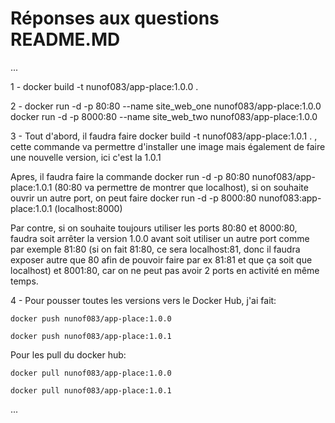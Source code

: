 # Réponses aux questions README.MD

...

1 - docker build -t nunof083/app-place:1.0.0 .

2 - docker run -d -p 80:80 --name site_web_one nunof083/app-place:1.0.0
    docker run -d -p 8000:80 --name site_web_two nunof083/app-place:1.0.0


3 - Tout d'abord, il faudra faire docker build -t nunof083/app-place:1.0.1 . , cette commande va permettre d'installer une image mais également de faire une nouvelle version, ici c'est la 1.0.1

Apres, il faudra faire la commande docker run -d -p 80:80 nunof083/app-place:1.0.1 (80:80 va permettre de montrer que localhost), si on souhaite ouvrir un autre port, on peut faire docker run -d -p 8000:80 nunof083:app-place:1.0.1 (localhost:8000)
    
Par contre, si on souhaite toujours utiliser les ports 80:80 et 8000:80, faudra soit arrêter la version 1.0.0 avant soit utiliser un autre port comme par exemple 81:80 (si on fait 81:80, ce sera localhost:81, donc il faudra exposer autre que 80 afin de pouvoir faire par ex 81:81 et que ça soit que localhost) et 8001:80, car on ne peut pas avoir 2 ports en activité en même temps.


4 - Pour pousser toutes les versions vers le Docker Hub, j'ai fait:

    docker push nunof083/app-place:1.0.0

    docker push nunof083/app-place:1.0.1

Pour les pull du docker hub:

    docker pull nunof083/app-place:1.0.0
    
    docker pull nunof083/app-place:1.0.1

...